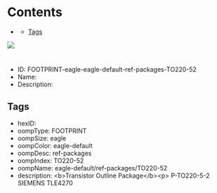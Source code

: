 



Contents
========

* [](#)
	* [Tags](#tags)
  
![][im]
# 

- ID: FOOTPRINT-eagle-eagle-default-ref-packages-TO220-52
- Name: 
- Description: 

## Tags

- hexID: 
- oompType: FOOTPRINT
- oompSize: eagle
- oompColor: eagle-default
- oompDesc: ref-packages
- oompIndex: TO220-52
- oompName: eagle-default/ref-packages/TO220-52
- description: &lt;b&gt;Transistor Outline Package&lt;/b&gt;&lt;p&gt;&#xD;
P-TO220-5-2 SIEMENS TLE4270



[im]: image.png
